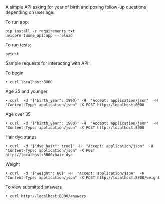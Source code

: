 A simple API asking for year of birth and posing follow-up questions depending on user age.

To run app:
```
pip install -r requirements.txt
uvicorn tuune_api:app --reload
```
To run tests:
```
pytest
```
Sample requests for interacting with API:

To begin
```
• curl localhost:8000
```

Age 35 and younger
```
• curl  -d '{"birth_year": 1990}' -H  "Accept: application/json"  -H "Content-Type: application/json" -X POST http://localhost:8000
```

Age over 35
```
• curl  -d '{"birth_year": 1980}' -H  "Accept: application/json"  -H "Content-Type: application/json" -X POST http://localhost:8000
```

Hair dye status
```
• curl  -d '{"dye_hair": true}' -H  "Accept: application/json"  -H "Content-Type: application/json" -X POST http://localhost:8000/hair_dye
```

Weight
```
• curl  -d '{"weight": 60}' -H  "Accept: application/json"  -H "Content-Type: application/json" -X POST http://localhost:8000/weight
```

To view submitted answers
```
• curl http://localhost:8000/answers
```
